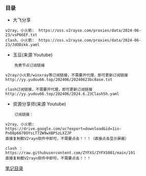 ### 目录

- 大飞分享

```
v2ray，小火箭:  https://oss.v2rayse.com/proxies/data/2024-06-23/vsP66EF.txt
clash，小火箭:  https://oss.v2rayse.com/proxies/data/2024-06-23/JdODzkk.yaml
```

- 玉豆(来源 Youtube)

```
    免费节点订阅链接

v2ray/小火箭/winxray等订阅链接，不需要开代理，即可更新订阅链接
http://yy.yudou66.top/202406/20240623bc8ase.txt

clash订阅链接，不需要开代理，即可更新订阅链接
http://yy.yudou66.top/202406/2024.6.23Clash5h.yaml

```

- 资源分享师(来源 Youtube)

```
    订阅链接：

v2ray、小火箭:
https://drive.google.com/uc?export=download&id=1io-PnO8p6670OYsLT7ZW9wXBPSzLXZJP
直接复制都V2rayn软件中即可，不需要点击！！！（直接点击显示屏蔽）

clash ：
https://raw.githubusercontent.com/ZYFXS/ZYFXS001/main/101
直接复制都V2rayn软件中即可，不需要点击！！！

```

[笔记目录](../../README.md)
